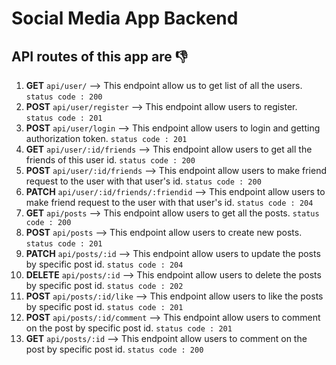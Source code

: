 # Social Media App Backend

## API routes of this app are 👎

1. **GET** `api/user/` --> This endpoint allow us to get list of all the users.    `status code : 200`
2. **POST** `api/user/register` --> This endpoint allow users to register.  `status code : 201`
3. **POST** `api/user/login` --> This endpoint allow users to login and getting authorization token.    `status code : 201`
4. **GET** `api/user/:id/friends` --> This endpoint allow users to get all the friends of this user id.    `status code : 200`
5. **POST** `api/user/:id/friends` --> This endpoint allow users to make friend request to the user with that user's id.    `status code : 200`
6. **PATCH** `api/user/:id/friends/:friendid` --> This endpoint allow users to make friend request to the user with that user's id.    `status code : 204`
7. **GET** `api/posts` --> This endpoint allow users to get all the posts.    `status code : 200`
8. **POST** `api/posts` --> This endpoint allow users to create new posts.    `status code : 201`
9. **PATCH** `api/posts/:id` --> This endpoint allow users to update the posts by specific post id.    `status code : 204`
10. **DELETE** `api/posts/:id` --> This endpoint allow users to delete the posts by specific post id.    `status code : 202`
11. **POST** `api/posts/:id/like` --> This endpoint allow users to like the posts by specific post id.    `status code : 201`
12. **POST** `api/posts/:id/comment` --> This endpoint allow users to comment on the post by specific post id.    `status code : 201`
13. **GET** `api/posts/:id` --> This endpoint allow users to comment on the post by specific post id.    `status code : 200`